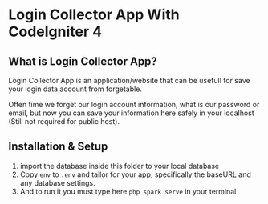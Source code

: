 # Login Collector App With CodeIgniter 4

## What is Login Collector App?

Login Collector App is an application/website that can be usefull for save your login data account from forgetable.

Often time we forget our login account information, what is our password or email, but now you can save your information here safely in your localhost (Still not required for public host).

## Installation & Setup

1. import the database inside this folder to your local database
2. Copy `env` to `.env` and tailor for your app, specifically the baseURL and any database settings.
3. And to run it you must type here `php spark serve` in your terminal
